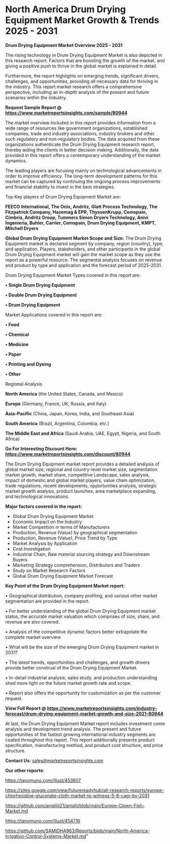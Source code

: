 # North America Drum Drying Equipment Market Growth & Trends 2025 - 2031

<Strong> Drum Drying Equipment Market Overview 2025 - 2031</strong>

The rising technology in Drum Drying Equipment Market is also depicted in this research report. Factors that are boosting the growth of the market, and giving a positive push to thrive in the global market is explained in detail.

Furthermore, the report highlights on emerging trends, significant drivers, challenges, and opportunities, providing all necessary data for thriving in the industry. This report market research offers a comprehensive perspective, including an in-depth analysis of the present and future scenarios within the industry.

<strong>Request Sample Report @ <a href=https://www.marketreportsinsights.com/sample/80944>https://www.marketreportsinsights.com/sample/80944</a></strong>

The market overview included in this report provides information from a wide range of resources like government organizations, established companies, trade and industry associations, industry brokers and other such regulatory and non-regulatory bodies. The data acquired from these organizations authenticate the Drum Drying Equipment research report, thereby aiding the clients in better decision making. Additionally, the data provided in this report offers a contemporary understanding of the market dynamics.

The leading players are focusing mainly on technological advancements in order to improve efficiency. The long-term development patterns for this market can be captured by continuing the ongoing process improvements and financial stability to invest in the best strategies.

Top Key players of Drum Drying Equipment Market are:

<strong>FEECO International, The Onix, Andritz, Glatt Process Technology, The Fitzpatrick Company, Hazemag & EPR, ThyssenKrupp, Comspain, Cimbria, Andritz Group, Tummers Simon Dryers Technology, Anivi Ingenieria, Buhler, Carrier, Comspain, Drum Drying Equipment, KMPT, Mitchell Dryers</strong>

<strong><b>Global Drum Drying Equipment Market Scope and Size:</b></strong>
The Drum Drying Equipment market is declared segment by company, region (country), type, and application. Players, stakeholders, and other participants in the global Drum Drying Equipment market will gain the market scope as they use the report as a powerful resource. The segmental analysis focuses on revenue and product by type and application and the forecast period of 2025-2031.

Drum Drying Equipment Market Types covered in this report are:

<strong>• Single Drum Drying Equipment

• Double Drum Drying Equipment

• Drum Drying Equipment</strong>

Market Applications covered in this report are:

<strong>• Food

• Chemical

• Medicine

• Paper

• Printing and Dyeing

• Other</strong> 

Regional Analysis

<strong>North America</strong> (the United States, Canada, and Mexico)

<strong>Europe</strong> (Germany, France, UK, Russia, and Italy)

<strong>Asia-Pacific</strong> (China, Japan, Korea, India, and Southeast Asia)

<strong>South America</strong> (Brazil, Argentina, Colombia, etc.)

<strong>The Middle East and Africa</strong> (Saudi Arabia, UAE, Egypt, Nigeria, and South Africa)

<strong>Go For Interesting Discount Here: <a href=https://www.marketreportsinsights.com/discount/80944>https://www.marketreportsinsights.com/discount/80944</a></strong>

The Drum Drying Equipment market report provides a detailed analysis of global market size, regional and country-level market size, segmentation market growth, market share, competitive Landscape, sales analysis, impact of domestic and global market players, value chain optimization, trade regulations, recent developments, opportunities analysis, strategic market growth analysis, product launches, area marketplace expanding, and technological innovations.

<strong><b>Major factors covered in the report:</b></strong>
<ul>
  <li>Global Drum Drying Equipment Market </li>
  <li>Economic Impact on the Industry</li>
  <li>Market Competition in terms of Manufacturers</li>
  <li>Production, Revenue (Value) by geographical segmentation</li>
  <li>Production, Revenue (Value), Price Trend by Type</li>
  <li>Market Analysis by Application</li>
  <li>Cost Investigation</li>
  <li>Industrial Chain, Raw material sourcing strategy and Downstream Buyers</li>
  <li>Marketing Strategy comprehension, Distributors and Traders</li>
  <li>Study on Market Research Factors</li>
  <li>Global Drum Drying Equipment Market Forecast</li>
</ul>

<strong><b>Key Point of the Drum Drying Equipment Market report:</b></strong>

• Geographical distribution, company profiling, and various other market segmentation are provided in the report.

• For better understanding of the global Drum Drying Equipment market status, the accurate market valuation which comprises of size, share, and revenue are also covered.

• Analysis of the competitive dynamic factors better extrapolate the complete market overview

• What will be the size of the emerging Drum Drying Equipment market in 2031?

• The latest trends, opportunities and challenges, and growth drivers provide better construal of the Drum Drying Equipment Market.

• In-detail industrial analysis, sales study, and production understanding shed more light on the future market growth rate and scope.

• Report also offers the opportunity for customization as per the customer request.

<strong><b>View Full Report @ <a href=https://www.marketreportsinsights.com/industry-forecast/drum-drying-equipment-market-growth-and-size-2021-80944>https://www.marketreportsinsights.com/industry-forecast/drum-drying-equipment-market-growth-and-size-2021-80944</a></b></strong>


At last, the Drum Drying Equipment Market report includes investment come analysis and development trend analysis. The present and future opportunities of the fastest growing international industry segments are coated throughout this report. This report additionally presents product specification, manufacturing method, and product cost structure, and price structure.

<strong>Contact Us:</strong>
sales@marketreportsinsights.com

<strong>Our other reports:</strong>

<a href=https://tanomuno.com/illust/453607>https://tanomuno.com/illust/453607</a>

<a href=https://sites.google.com/view/futurereadyhub/all-research-reports/europe-chlorhexidine-gluconate-cloth-market-to-witness-5-8-cagr-by-2031>https://sites.google.com/view/futurereadyhub/all-research-reports/europe-chlorhexidine-gluconate-cloth-market-to-witness-5-8-cagr-by-2031</a>

<a href=https://github.com/anjaliiii21/anjalii/blob/main/Europe-Clown-Fish-Market.md>https://github.com/anjaliiii21/anjalii/blob/main/Europe-Clown-Fish-Market.md</a>

<a href=https://tanomuno.com/illust/454716>https://tanomuno.com/illust/454716</a>

<a href=https://github.com/SAMIDHA963/Reports/blob/main/North-America-Irrigation-Control-Systems-Market.md>https://github.com/SAMIDHA963/Reports/blob/main/North-America-Irrigation-Control-Systems-Market.md</a>"
